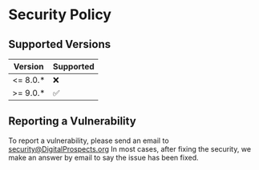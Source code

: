 # Security Policy

## Supported Versions

| Version  | Supported          |
| -------- | ------------------ |
| <= 8.0.* | :x: |
| >= 9.0.* | :white_check_mark: |

## Reporting a Vulnerability

To report a vulnerability, please send an email to security@DigitalProspects.org
In most cases, after fixing the security, we make an answer by email to say the issue has been fixed.

